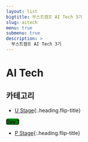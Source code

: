 ```yaml
---
layout: list
bigtitle: 부스트캠프 AI Tech 3기
slug: aitech
menu: true
submenu: true
description: >
  부스트캠프 AI Tech 3기
---
```


# AI Tech

## 카테고리

* [U Stage](/ustage/){:.heading.flip-title}

<span style="color:white; background-color:green; border-radius: 5px; font-size:14px; font-weight:bold">[Day 1](/aitech/ustage/2022-01-17-aitech-ustage-day1/)</span>

* [P Stage](/pstage/){:.heading.flip-title}

[ustage]: /ustage/
[pstage]: /pstage/